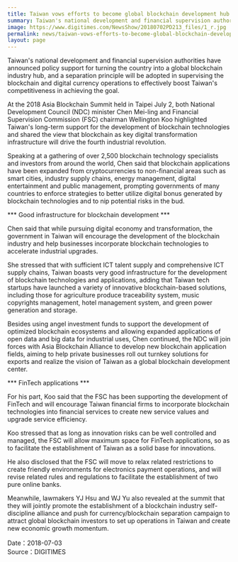 ```yaml
---
title: Taiwan vows efforts to become global blockchain development hub
summary: Taiwan's national development and financial supervision authorities have announced policy support for turning the country into a global blockchain industry hub
image: https://www.digitimes.com/NewsShow/20180702PD213_files/1_r.jpg
permalink: news/taiwan-vows-efforts-to-become-global-blockchain-development-hub/
layout: page
---
```

Taiwan's national development and financial supervision authorities have announced policy support for turning the country into a global blockchain industry hub, and a separation principle will be adopted in supervising the blockchain and digital currency operations to effectively boost Taiwan's competitiveness in achieving the goal.

At the 2018 Asia Blockchain Summit held in Taipei July 2, both National Development Council (NDC) minister Chen Mei-ling and Financial Supervision Commission (FSC) chairman Wellington Koo highlighted Taiwan's long-term support for the development of blockchain technologies and shared the view that blockchain as key digital transformation infrastructure will drive the fourth industrial revolution.

Speaking at a gathering of over 2,500 blockchain technology specialists and investors from around the world, Chen said that blockchain applications have been expanded from cryptocurrencies to non-financial areas such as smart cities, industry supply chains, energy management, digital entertainment and public management, prompting governments of many countries to enforce strategies to better utilize digital bonus generated by blockchain technologies and to nip potential risks in the bud.

*** Good infrastructure for blockchain development ***

Chen said that while pursuing digital economy and transformation, the government in Taiwan will encourage the development of the blockchain industry and help businesses incorporate blockchain technologies to accelerate industrial upgrades.

She stressed that with sufficient ICT talent supply and comprehensive ICT supply chains, Taiwan boasts very good infrastructure for the development of blockchain technologies and applications, adding that Taiwan tech startups have launched a variety of innovative blockchain-based solutions, including those for agriculture produce traceability system, music copyrights management, hotel management system, and green power generation and storage.

Besides using angel investment funds to support the development of optimized blockchain ecosystems and allowing expanded applications of open data and big data for industrial uses, Chen continued, the NDC will join forces with Asia Blockchain Alliance to develop new blockchain application fields, aiming to help private businesses roll out turnkey solutions for exports and realize the vision of Taiwan as a global blockchain development center.

*** FinTech applications ***

For his part, Koo said that the FSC has been supporting the development of FinTech and will encourage Taiwan financial firms to incorporate blockchain technologies into financial services to create new service values and upgrade service efficiency.

Koo stressed that as long as innovation risks can be well controlled and managed, the FSC will allow maximum space for FinTech applications, so as to facilitate the establishment of Taiwan as a solid base for innovations.

He also disclosed that the FSC will move to relax related restrictions to create friendly environments for electronics payment operations, and will revise related rules and regulations to facilitate the establishment of two pure online banks.

Meanwhile, lawmakers YJ Hsu and WJ Yu also revealed at the summit that they will jointly promote the establishment of a blockchain industry self-discipline alliance and push for currency/blockchain separation campaign to attract global blockchain investors to set up operations in Taiwan and create new economic growth momentum.

Date：2018-07-03
<br/>
Source：DIGITIMES


